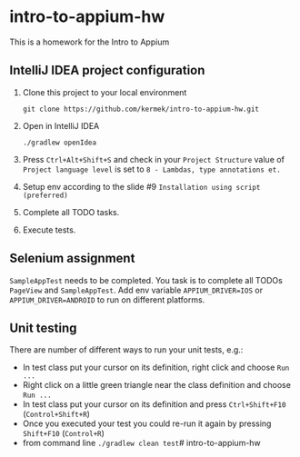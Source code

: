 # intro-to-appium-hw

This is a homework for the Intro to Appium

## IntelliJ IDEA project configuration
1. Clone this project to your local environment

    ```git clone https://github.com/kermek/intro-to-appium-hw.git```
2. Open in IntelliJ IDEA

    ```./gradlew openIdea```

3. Press `Ctrl+Alt+Shift+S` and check in your `Project Structure`
    value of `Project language level` is set to `8 - Lambdas, type annotations et.`
4. Setup env according to the slide #9 `Installation using script (preferred)`
5. Complete all TODO tasks.
6. Execute tests.

## Selenium assignment

`SampleAppTest` needs to be completed.
You task is to complete all TODOs `PageView` and `SampleAppTest`.
Add env variable `APPIUM_DRIVER=IOS` or `APPIUM_DRIVER=ANDROID` to run on different platforms.

## Unit testing
There are number of different ways to run your unit tests, e.g.:
* In test class put your cursor on its definition, right click and choose `Run ...`
* Right click on a little green triangle near the class definition and choose `Run ...`
* In test class put your cursor on its definition and press `Ctrl+Shift+F10` (`Control+Shift+R`)
* Once you executed your test you could re-run it again by pressing `Shift+F10` (`Control+R`)
* from command line ```./gradlew clean test```# intro-to-appium-hw
